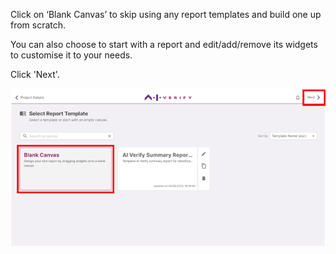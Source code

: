 Click on ‘Blank Canvas’ to skip using any report templates and build one up from scratch.

You can also choose to start with a report and edit/add/remove its widgets to customise it to your needs.

Click 'Next'.

![template-image](../../res/design-customized-report/template-1.png)
